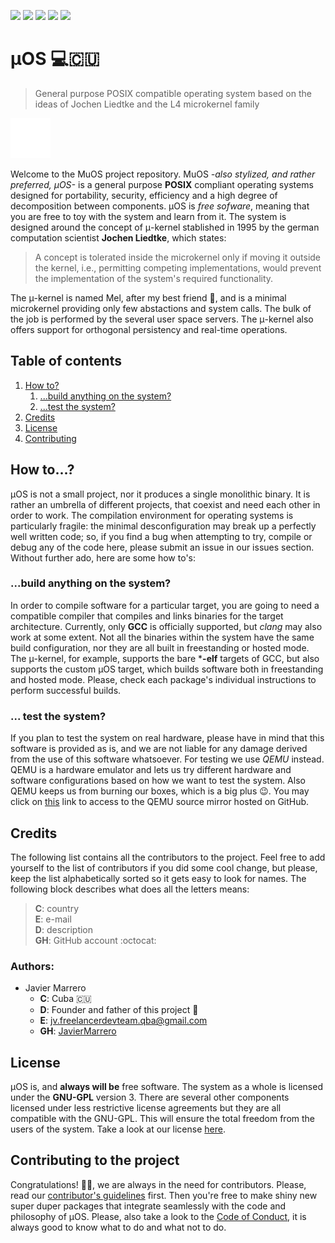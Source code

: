 ![](https://img.shields.io/github/contributors/JavierMarrero/MuOS?style=for-the-badge)
![](https://img.shields.io/github/forks/JavierMarrero/MuOS?style=for-the-badge)
![](https://img.shields.io/github/stars/JavierMarrero/MuOS?style=for-the-badge)
![](https://img.shields.io/github/license/JavierMarrero/MuOS?style=for-the-badge)
![](https://img.shields.io/github/issues/JavierMarrero/MuOS?style=for-the-badge)

# μOS :computer::cuba:
> General purpose POSIX compatible operating system based on the ideas of Jochen Liedtke and the L4 microkernel family

![](assets/logo_64x64_white.png)

Welcome to the MuOS project repository. MuOS *-also stylized, and rather preferred, μOS-* is a general purpose **POSIX** compliant operating systems designed for portability,
security, efficiency and a high degree of decomposition between components. μOS is *free sofware*, meaning that you are free to toy with the system and learn from it. The
system is designed around the concept of μ-kernel stablished in 1995 by the german computation scientist **Jochen Liedtke**, which states:

> A concept is tolerated inside the microkernel only if moving it outside the kernel, i.e., permitting competing implementations, would prevent the implementation of the 
> system's required functionality.

The μ-kernel is named Mel, after my best friend :white_heart:, and is a minimal microkernel providing only few abstactions and system calls. The bulk of the job is performed
by the several user space servers. The μ-kernel also offers support for orthogonal persistency and real-time operations.

## Table of contents

1. [How to?](#howto)
    1. [...build anything on the system?](#build)
    2. [...test the system?](#test)
2. [Credits](#credits)
3. [License](#license)
4. [Contributing](#contributing)

<a name="howto" />

## How to...?

μOS is not a small project, nor it produces a single monolithic binary. It is rather an umbrella of different projects, that coexist and need each other in order to work.
The compilation environment for operating systems is particularly fragile: the minimal desconfiguration may break up a perfectly well written code; so, if you find a bug
when attempting to try, compile or debug any of the code here, please submit an issue in our issues section. Without further ado, here are some how to's:

<a name="build" />  

### ...build anything on the system?

In order to compile software for a particular target, you are going to need a compatible compiler that compiles and links binaries for the target architecture. Currently,
only **GCC** is officially supported, but *clang* may also work at some extent. Not all the binaries within the system have the same build configuration, nor they are all
built in freestanding or hosted mode. The μ-kernel, for example, supports the bare ***-elf** targets of GCC, but also supports the custom μOS target, which builds software
both in freestanding and hosted mode. Please, check each package's individual instructions to perform successful builds.

<a name="test" />  

### ... test the system?

If you plan to test the system on real hardware, please have in mind that this software is provided as is, and we are not liable for any damage derived from the use of
this software whatsoever. For testing we use *QEMU* instead. QEMU is a hardware emulator and lets us try different hardware and software configurations based on how we
want to test the system. Also QEMU keeps us from burning our boxes, which is a big plus :wink:. You may click on [this](https://github.com/qemu/qemu) link to access to the
QEMU source mirror hosted on GitHub.

<a name="credits" />  

## Credits

The following list contains all the contributors to the project. Feel free to add yourself to the list of contributors if you did some cool change, but please,
keep the list alphabetically sorted so it gets easy to look for names. The following block describes what does all the letters means:

> **C**: country  
> **E**: e-mail     
> **D**: description  
> **GH**: GitHub account :octocat:  

### Authors:

- Javier Marrero
    - **C**: Cuba :cuba:
    - **D**: Founder and father of this project :monocle_face:
    - **E**: jv.freelancerdevteam.qba@gmail.com
    - **GH**: [JavierMarrero](https://github.com/JavierMarrero)    
    
<a name="license" />    
    
## License

μOS is, and **always will be** free software. The system as a whole is licensed under the **GNU-GPL** version 3. There are several other components licensed under less
restrictive license agreements but they are all compatible with the GNU-GPL. This will ensure the total freedom from the users of the system. Take a look at our license
[here](LICENSE.md).

<a name="contributing" />

## Contributing to the project

Congratulations! :clap::partying_face:, we are always in the need for contributors. Please, read our [contributor's guidelines](CONTRIBUTING.md) first. Then you're free to make shiny new super duper packages that integrate seamlessly with the code and philosophy of μOS. Please, also take a look to the [Code of Conduct](CODE_OF_CONDUCT.md),
it is always good to know what to do and what not to do.

